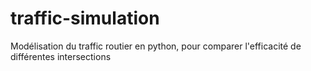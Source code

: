 # traffic-simulation
Modélisation du traffic routier en python, pour comparer l'efficacité de différentes intersections
